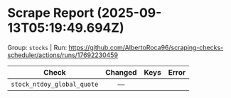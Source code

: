 # Scrape Report (2025-09-13T05:19:49.694Z)

Group: `stocks`  |  Run: https://github.com/AlbertoRoca96/scraping-checks-scheduler/actions/runs/17692230459

| Check | Changed | Keys | Error |
|---|:---:|:--|:--|
| `stock_ntdoy_global_quote` | — |  |  |
